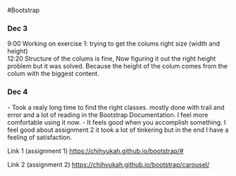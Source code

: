 #Bootstrap

<h3>Dec 3</h3>

9:00 Working on exercise 1: trying to get the colums right size (width and height)<br>
12:20 Structure of the colums is fine, Now figuring it out the right height problem but it was solved. Because the              height of the colum comes from the colum with the biggest content.


<h3>Dec 4</h3>
- Took a realy long time to find the right classes. mostly done with trail and error and a lot of reading in the Bootstrap
  Documentation. I feel more comfortable using it now.
- It feels good when you accomplish something. I feel good about assignment 2 it took a lot of tinkering but in the end I have
  a feeling of satisfaction.
  
Link 1 (assignment 1)
https://chihyukah.github.io/bootstrap/#

Link 2 (assignment 2)
https://chihyukah.github.io/bootstrap/carousel/


